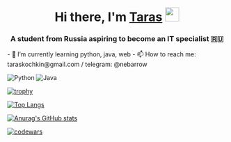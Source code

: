 <h1 align="center">Hi there, I'm <a href="https://daniilshat.ru/" target="_blank">Taras</a> 
<img src="https://github.com/blackcater/blackcater/raw/main/images/Hi.gif" height="32"/></h1>
<h3 align="center">A student from Russia aspiring to become an IT specialist 🇷🇺</h3>
- 🌱 I’m currently learning python, java, web
- 📫 How to reach me: taraskochkin@gmail.com / telegram: @nebarrow

![Python](https://img.shields.io/badge/python-3670A0?style=for-the-badge&logo=python&logoColor=ffdd54)   ![Java](https://img.shields.io/badge/java-%23ED8B00.svg?style=for-the-badge&logo=java&logoColor=white)



[![trophy](https://github-profile-trophy.vercel.app/?username=nebarrow)](https://github.com/ryo-ma/github-profile-trophy)

[![Top Langs](https://github-readme-stats.vercel.app/api/top-langs/?username=nebarrow)](https://github.com/anuraghazra/github-readme-stats)

[![Anurag's GitHub stats](https://github-readme-stats.vercel.app/api?username=nebarrow)](https://github.com/anuraghazra/github-readme-stats)

[![codewars](https://www.codewars.com/users/nebarrow/badges/small)](https://www.codewars.com/users/nebarrow) 
